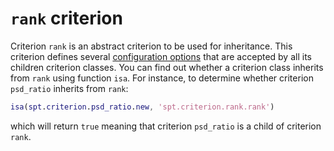 `rank` criterion
========

Criterion `rank` is an abstract criterion to be used for inheritance. This 
criterion defines several [configuration options][config] that are accepted
by all its children criterion classes. You can find out whether a criterion
class inherits from `rank` using function `isa`. For instance, to determine
whether criterion `psd_ratio` inherits from `rank`:

```matlab
isa(spt.criterion.psd_ratio.new, 'spt.criterion.rank.rank')
```

which will return `true` meaning that criterion `psd_ratio` is a child
of criterion `rank`. 

[config]: ./config.md



